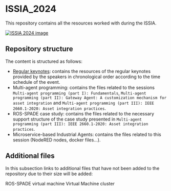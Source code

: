 # ISSIA_2024

This repository contains all the resources worked with during the ISSIA. 

[![ISSIA 2024 image](https://github.com/GCIS-UPV-EHU/ISSIA_2024/images/image_ISSIA_2024.png)](https://www.ehu.eus/es/web/isa/issia-2024)

## Repository structure

The content is structured as follows:

- [Regular keynotes](https://github.com/GCIS-UPV-EHU/ISSIA_2024/regular_keynotes): contains the resources of the regular keynotes provided by the speakers in chronological order according to the time schedule of the event.
- Multi-agent programming: contains the files related to the sessions `Multi-agent programming (part I): Fundamentals`, `Multi-agent programming (part II): Gateway Agent: A customization mechanism for asset integration` and `Multi-agent programming (part III): IEEE 2660.1-2020: Asset integration practices`.
- ROS-SPADE case study: contains the files related to the necessary support structure of the case study presented in `Multi-agent programming (part III): IEEE 2660.1-2020: Asset integration practices`.
- Microservice-based Industrial Agents: contains the files related to this session (NodeRED nodes, docker files...).

## Additional files

In this subsection links to additional files that have not been added to the repository due to their size will be added:

ROS-SPADE virtual machine
Virtual Machine cluster